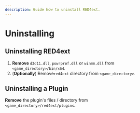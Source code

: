 ```yaml
---
description: Guide how to uninstall RED4ext.
---
```


# Uninstalling

## Uninstalling RED4ext

1. **Remove** `d3d11.dll`, `powrprof.dll` or `winmm.dll` from `<game_directory>/bin/x64`.
2. (**Optionally**) Remove`red4ext` directory from `<game_directory>`.

## **Uninstalling a Plugin**

**Remove** the plugin's files / directory from `<game_directory>/red4ext/plugins`.
